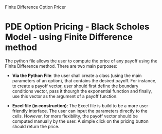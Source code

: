 
Finite Difference Option Pricer
# PDE Option Pricing - Black Scholes Model  - using Finite Difference method

The python file allows the user to compute the price of any payoff using the Finite Difference method. There are two main purposes: <br>

* **Via the Python File**: the user shall create a class (using the main parameters of an option), that contains the desired payoff. For instance, to create a payoff vector, user should first define the boundary conditions vector, pass it thourgh the exponential function and finally, use this vector as the argument of a payoff function.

* **Excel file (in construction)**: The Excel file is build to be a more user-friendly interface. The user can input the parameters directly to the cells. However, for more flexibility, the payoff vector should be computed manually by the user. A simple click on the pricing button should return the price.
